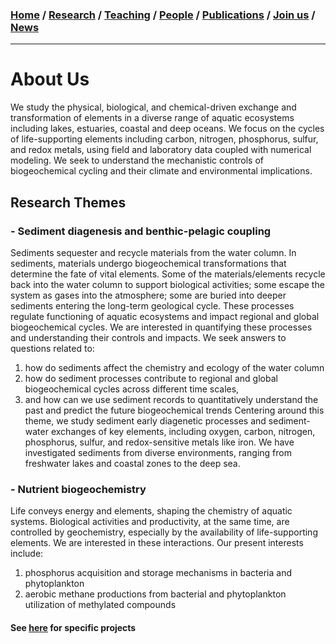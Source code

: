 ### [**Home**](README.md) / [**Research**](pages/research.md) / [**Teaching**](pages/teaching.md) / [**People**](pages/people.md) / [**Publications**](pages/publications.md) / [**Join us**](pages/joinus.md) / [**News**](pages/news.md) 
---

# About Us
We study the physical, biological, and chemical-driven exchange and transformation of elements in a diverse range of aquatic ecosystems including lakes, estuaries, coastal and deep oceans. We focus on the cycles of life-supporting elements including carbon, nitrogen, phosphorus, sulfur, and redox metals, using field and laboratory data coupled with numerical modeling. We seek to understand the mechanistic controls of biogeochemical cycling and their climate and environmental implications. 

## Research Themes 

### - Sediment diagenesis and benthic-pelagic coupling 
Sediments sequester and recycle materials from the water column. In sediments, materials undergo biogeochemical transformations that determine the fate of vital elements. Some of the materials/elements recycle back into the water column to support biological activities; some escape the system as gases into the atmosphere; some are buried into deeper sediments entering the long-term geological cycle. These processes regulate functioning of aquatic ecosystems and impact regional and global biogeochemical cycles. We are interested in quantifying these processes and understanding their controls and impacts. We seek answers to questions related to:
1.	how do sediments affect the chemistry and ecology of the water column 
2.	how do sediment processes contribute to regional and global biogeochemical cycles across different time scales,
3.	and how can we use sediment records to quantitatively understand the past and predict the future biogeochemical trends
Centering around this theme, we study sediment early diagenetic processes and sediment-water exchanges of key elements, including oxygen, carbon, nitrogen, phosphorus, sulfur, and redox-sensitive metals like iron. We have investigated sediments from diverse environments, ranging from freshwater lakes and coastal zones to the deep sea.  

### - Nutrient biogeochemistry 
Life conveys energy and elements, shaping the chemistry of aquatic systems. Biological activities and productivity, at the same time, are controlled by geochemistry, especially by the availability of life-supporting elements. We are interested in these interactions. Our present interests include: 
1.	phosphorus acquisition and storage mechanisms in bacteria and phytoplankton
2.	aerobic methane productions from bacterial and phytoplankton utilization of methylated compounds 


#### See [here](/pages/research.md) for specific projects

